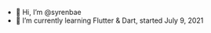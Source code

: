 - 👋 Hi, I’m @syrenbae
- 🌱 I’m currently learning Flutter & Dart, started July 9, 2021

<!---
syrenbae/syrenbae is a ✨ special ✨ repository because its `README.md` (this file) appears on your GitHub profile.
You can click the Preview link to take a look at your changes.
--->
